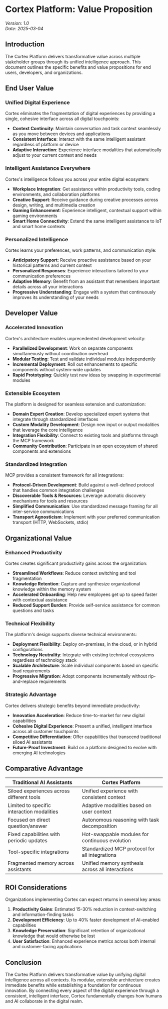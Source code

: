 # Cortex Platform: Value Proposition

_Version: 1.0_  
_Date: 2025-03-04_

## Introduction

The Cortex Platform delivers transformative value across multiple stakeholder groups through its unified intelligence approach. This document outlines the specific benefits and value propositions for end users, developers, and organizations.

## End User Value

### Unified Digital Experience

Cortex eliminates the fragmentation of digital experiences by providing a single, cohesive interface across all digital touchpoints:

- **Context Continuity**: Maintain conversation and task context seamlessly as you move between devices and applications
- **Consistent Interface**: Interact with the same intelligent assistant regardless of platform or device
- **Adaptive Interaction**: Experience interface modalities that automatically adjust to your current context and needs

### Intelligent Assistance Everywhere

Cortex's intelligence follows you across your entire digital ecosystem:

- **Workplace Integration**: Get assistance within productivity tools, coding environments, and collaboration platforms
- **Creative Support**: Receive guidance during creative processes across design, writing, and multimedia creation
- **Gaming Enhancement**: Experience intelligent, contextual support within gaming environments
- **Smart Home Connectivity**: Extend the same intelligent assistance to IoT and smart home contexts

### Personalized Intelligence

Cortex learns your preferences, work patterns, and communication style:

- **Anticipatory Support**: Receive proactive assistance based on your historical patterns and current context
- **Personalized Responses**: Experience interactions tailored to your communication preferences
- **Adaptive Memory**: Benefit from an assistant that remembers important details across all your interactions
- **Progressive Understanding**: Engage with a system that continuously improves its understanding of your needs

## Developer Value

### Accelerated Innovation

Cortex's architecture enables unprecedented development velocity:

- **Parallelized Development**: Work on separate components simultaneously without coordination overhead
- **Modular Testing**: Test and validate individual modules independently
- **Incremental Deployment**: Roll out enhancements to specific components without system-wide updates
- **Rapid Prototyping**: Quickly test new ideas by swapping in experimental modules

### Extensible Ecosystem

The platform is designed for seamless extension and customization:

- **Domain Expert Creation**: Develop specialized expert systems that integrate through standardized interfaces
- **Custom Modality Development**: Design new input or output modalities that leverage the core intelligence
- **Integration Flexibility**: Connect to existing tools and platforms through the MCP framework
- **Community Contribution**: Participate in an open ecosystem of shared components and extensions

### Standardized Integration

MCP provides a consistent framework for all integrations:

- **Protocol-Driven Development**: Build against a well-defined protocol that handles common integration challenges
- **Discoverable Tools & Resources**: Leverage automatic discovery mechanisms for tools and resources
- **Simplified Communication**: Use standardized message framing for all inter-service communications
- **Transport Agnosticism**: Implement with your preferred communication transport (HTTP, WebSockets, stdio)

## Organizational Value

### Enhanced Productivity

Cortex creates significant productivity gains across the organization:

- **Streamlined Workflows**: Reduce context switching and tool fragmentation
- **Knowledge Retention**: Capture and synthesize organizational knowledge within the memory system
- **Accelerated Onboarding**: Help new employees get up to speed faster with contextual assistance
- **Reduced Support Burden**: Provide self-service assistance for common questions and tasks

### Technical Flexibility

The platform's design supports diverse technical environments:

- **Deployment Flexibility**: Deploy on-premises, in the cloud, or in hybrid configurations
- **Technology Neutrality**: Integrate with existing technical ecosystems regardless of technology stack
- **Scalable Architecture**: Scale individual components based on specific load requirements
- **Progressive Migration**: Adopt components incrementally without rip-and-replace requirements

### Strategic Advantage

Cortex delivers strategic benefits beyond immediate productivity:

- **Innovation Acceleration**: Reduce time-to-market for new digital capabilities
- **Cohesive Digital Experience**: Present a unified, intelligent interface across all customer touchpoints
- **Competitive Differentiation**: Offer capabilities that transcend traditional siloed AI assistants
- **Future-Proof Investment**: Build on a platform designed to evolve with emerging AI technologies

## Comparative Advantage

| Traditional AI Assistants                  | Cortex Platform                                  |
| ------------------------------------------ | ------------------------------------------------ |
| Siloed experiences across different tools  | Unified experience with consistent context       |
| Limited to specific interaction modalities | Adaptive modalities based on user context        |
| Focused on direct question/answer          | Autonomous reasoning with task decomposition     |
| Fixed capabilities with periodic updates   | Hot-swappable modules for continuous evolution   |
| Tool-specific integrations                 | Standardized MCP protocol for all integrations   |
| Fragmented memory across assistants        | Unified memory synthesis across all interactions |

## ROI Considerations

Organizations implementing Cortex can expect returns in several key areas:

1. **Productivity Gains**: Estimated 15-30% reduction in context-switching and information-finding tasks
2. **Development Efficiency**: Up to 40% faster development of AI-enabled capabilities
3. **Knowledge Preservation**: Significant retention of organizational knowledge that would otherwise be lost
4. **User Satisfaction**: Enhanced experience metrics across both internal and customer-facing applications

## Conclusion

The Cortex Platform delivers transformative value by unifying digital intelligence across all contexts. Its modular, extensible architecture creates immediate benefits while establishing a foundation for continuous innovation. By connecting every aspect of the digital experience through a consistent, intelligent interface, Cortex fundamentally changes how humans and AI collaborate in the digital realm.
